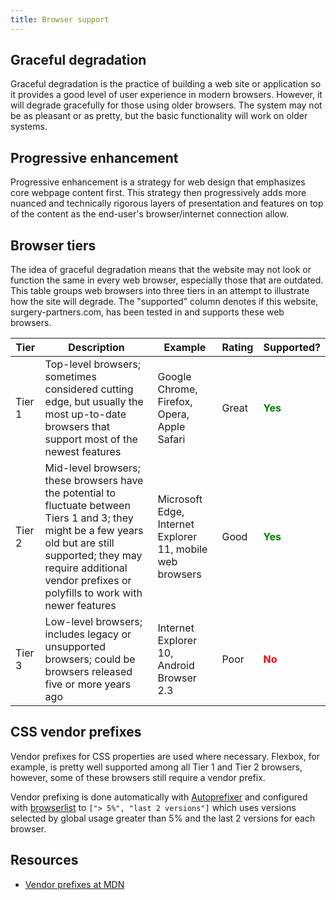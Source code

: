 ```yaml
---
title: Browser support
---
```


## Graceful degradation

Graceful degradation is the practice of building a web site or application so it provides a good level of user experience in modern browsers. However, it will degrade gracefully for those using older browsers. The system may not be as pleasant or as pretty, but the basic functionality will work on older systems.

## Progressive enhancement

Progressive enhancement is a strategy for web design that emphasizes core webpage content first. This strategy then progressively adds more nuanced and technically rigorous layers of presentation and features on top of the content as the end-user's browser/internet connection allow.

## Browser tiers

The idea of graceful degradation means that the website may not look or function the same in every web browser, especially those that are outdated. This table groups web browsers into three tiers in an attempt to illustrate how the site will degrade. The "supported" column denotes if this website, surgery-partners.com, has been tested in and supports these web browsers.

<!-- The "supported" column denotes support for this website, surgery-partners.com. -->

| Tier | Description | Example | Rating | Supported? |
|------|-------------|---------|--------|------------|
| Tier 1 | Top-level browsers; sometimes considered cutting edge, but usually the most up-to-date browsers that support most of the newest features | Google Chrome, Firefox, Opera, Apple Safari | Great | <b style="color: green">Yes</b> |
| Tier 2 | Mid-level browsers; these browsers have the potential to fluctuate between Tiers 1 and 3; they might be a few years old but are still supported; they may require additional vendor prefixes or polyfills to work with newer features | Microsoft Edge, Internet Explorer 11, mobile web browsers | Good | <b style="color: green">Yes</b> |
| Tier 3 | Low-level browsers; includes legacy or unsupported browsers; could be browsers released five or more years ago | Internet Explorer 10, Android Browser 2.3 | Poor | <b style="color: red">No</b> |

<!-- * Tier 1: Top-level browsers
* Tier 2: Mid-level browsers
* Tier 3: Low-level browsers; includes legacy or unsupported browsers, could be browsers released five or more years ago, example: Internet Explorer 10 -->

## CSS vendor prefixes

Vendor prefixes for CSS properties are used where necessary. Flexbox, for example, is pretty well supported among all Tier 1 and Tier 2 browsers, however, some of these browsers still require a vendor prefix.

Vendor prefixing is done automatically with [Autoprefixer](https://github.com/postcss/autoprefixer) and configured with [browserlist](https://github.com/ai/browserslist) to `["> 5%", "last 2 versions"]` which uses versions selected by global usage greater than 5% and  the last 2 versions for each browser.

## Resources

* [Vendor prefixes at MDN](https://developer.mozilla.org/en-US/docs/Glossary/Vendor_Prefix)
